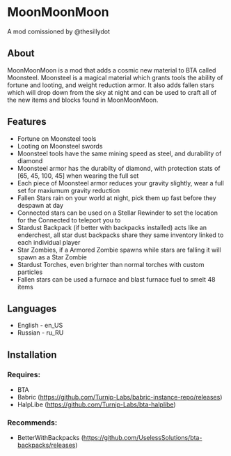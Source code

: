 # MoonMoonMoon

A mod comissioned by @thesillydot

## About

MoonMoonMoon is a mod that adds a cosmic new material to BTA called Moonsteel. Moonsteel is a magical material which grants tools the ability of fortune and looting, and weight reduction armor. It also adds fallen stars which will drop down from the sky at night and can be used to craft all of the new items and blocks found in MoonMoonMoon.

## Features
- Fortune on Moonsteel tools
- Looting on Moonsteel swords
- Moonsteel tools have the same mining speed as steel, and durability of diamond
- Moonsteel armor has the durabilty of diamond, with protection stats of [65, 45, 100, 45] when wearing the full set
- Each piece of Moonsteel armor reduces your gravity slightly, wear a full set for maxiumum gravity reduction
- Fallen Stars rain on your world at night, pick them up fast before they despawn at day
- Connected stars can be used on a Stellar Rewinder to set the location for the Connected to teleport you to
- Stardust Backpack (if better with backpacks installed) acts like an enderchest, all star dust backpacks share they same inventory linked to each individual player
- Star Zombies, if a Armored Zombie spawns while stars are falling it will spawn as a Star Zombie
- Stardust Torches, even brighter than normal torches with custom particles
- Fallen stars can be used a furnace and blast furnace fuel to smelt 48 items

## Languages
- English - en_US
- Russian - ru_RU

## Installation

### Requires:
- BTA
- Babric (https://github.com/Turnip-Labs/babric-instance-repo/releases)
- HalpLibe (https://github.com/Turnip-Labs/bta-halplibe)
### Recommends:
- BetterWithBackpacks (https://github.com/UselessSolutions/bta-backpacks/releases)
